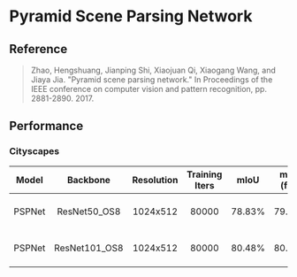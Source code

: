 # Pyramid Scene Parsing Network

## Reference

> Zhao, Hengshuang, Jianping Shi, Xiaojuan Qi, Xiaogang Wang, and Jiaya Jia. "Pyramid scene parsing network." In Proceedings of the IEEE conference on computer vision and pattern recognition, pp. 2881-2890. 2017.

## Performance

### Cityscapes

| Model | Backbone | Resolution | Training Iters | mIoU | mIoU (flip) | mIoU (ms+flip) | Links |
|:-:|:-:|:-:|:-:|:-:|:-:|:-:|:-:|
|PSPNet|ResNet50_OS8|1024x512|80000|78.83%|79.03%|79.32%|[model](https://bj.bcebos.com/paddleseg/dygraph/cityscapes/pspnet_resnet50_os8_cityscapes_1024x512_80k/model.pdparams) \| [log](https://bj.bcebos.com/paddleseg/dygraph/cityscapes/pspnet_resnet50_os8_cityscapes_1024x512_80k/train.log) \| [vdl](https://paddlepaddle.org.cn/paddle/visualdl/service/app?id=2758d49b826d614abc53fb79562ebd10)|
|PSPNet|ResNet101_OS8|1024x512|80000|80.48%|80.74%|81.04%|[model](https://bj.bcebos.com/paddleseg/dygraph/cityscapes/pspnet_resnet101_os8_cityscapes_1024x512_80k/model.pdparams) \| [log](https://bj.bcebos.com/paddleseg/dygraph/cityscapes/pspnet_resnet101_os8_cityscapes_1024x512_80k/train.log) \| [vdl](https://paddlepaddle.org.cn/paddle/visualdl/service/app?id=899c080f0c38e0f5481e0dd28038bb6f)|
